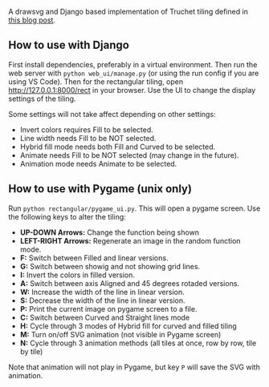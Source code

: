 A drawsvg and Django based implementation of Truchet tiling defined in [this blog post](https://medium.com/@adbaysal/exploring-truchet-tiles-da61f02981a0).

## How to use with Django
First install dependencies, preferably in a virtual environment. Then run the web server with `python web_ui/manage.py` (or using the run config if you are using VS Code). Then for the rectangular tiling, open http://127.0.0.1:8000/rect in your browser. Use the UI to change the display settings of the tiling.

Some settings will not take affect depending on other settings:

* Invert colors requires Fill to be selected.
* Line width needs Fill to be NOT selected.
* Hybrid fill mode needs both Fill and Curved to be selected.
* Animate needs Fill to be NOT selected (may change in the future).
* Animation mode needs Animate to be selected.

## How to use with Pygame (unix only)
Run `python rectangular/pygame_ui.py`. This will open a pygame screen. Use the following keys to alter the tiling:

* **UP-DOWN Arrows:** Change the function being shown
* **LEFT-RIGHT Arrows:** Regenerate an image in the random function mode.
* **F:** Switch between Filled and linear versions.
* **G:** Switch between showig and not showing grid lines.
* **I:** Invert the colors in filled version.
* **A:** Switch between axis Aligned and 45 degrees rotaded versions.
* **W:** Increase the width of the line in linear version.
* **S:** Decrease the width of the line in linear version.
* **P:** Print the current image on pygame screen to a file.
* **C:** Switch between Curved and Straight lines mode
* **H:** Cycle through 3 modes of Hybrid fill for curved and filled tiling
* **M:** Turn on/off SVG animation (not visible in Pygame screen)
* **N:** Cycle through 3 animation methods (all tiles at once, row by row, tile by tile)

Note that animation will not play in Pygame, but key `P` will save the SVG with animation.
